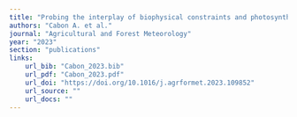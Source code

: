 ```yaml
---
title: "Probing the interplay of biophysical constraints and photosynthesis to model tree growth"
authors: "Cabon A. et al."
journal: "Agricultural and Forest Meteorology"
year: "2023"
section: "publications"
links:
    url_bib: "Cabon_2023.bib"
    url_pdf: "Cabon_2023.pdf"
    url_doi: "https://doi.org/10.1016/j.agrformet.2023.109852"
    url_source: ""
    url_docs: ""
---
```

